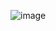 ![image](https://github.com/lisatwyw/AI4SocialGood/assets/38703113/56c19f0d-be8b-4e56-bff7-4fc292d482d4)
